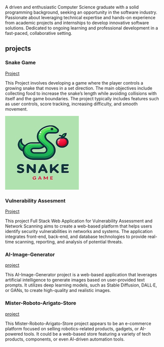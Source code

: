 A driven and enthusiastic Computer Science graduate with a solid programming background, seeking an opportunity in the software industry. Passionate about leveraging technical expertise and hands-on experience from academic projects and internships to develop innovative software solutions. Dedicated to ongoing learning and professional development in a fast-paced, collaborative setting.

## projects
### Snake Game
[Project](https://github.com/Avinash4538/Snake-game)

This Project involves developing a game where the player controls a growing snake that moves in a set direction. The main objectives include collecting food to increase the snake’s length while avoiding collisions with itself and the game boundaries. The project typically includes features such as user controls, score tracking, increasing difficulty, and smooth movement. 

![Snake Game](images/SnakeGame.jpg)

### Vulnerability Assesment
[Project](https://github.com/Avinash4538/Vulnerability-Assesment.git)

This project Full Stack Web Application for Vulnerability Assessment and Network Scanning aims to create a web-based platform that helps users identify security vulnerabilities in networks and systems. The application integrates front-end, back-end, and database technologies to provide real-time scanning, reporting, and analysis of potential threats.


### AI-Image-Generator
[project](https://github.com/Avinash4538/AI-Image-Generator.git)

This AI-Image-Generator project is a web-based application that leverages artificial intelligence to generate images based on user-provided text prompts. It utilizes deep learning models, such as Stable Diffusion, DALL·E, or GANs, to create high-quality and realistic images.


### Mister-Roboto-Arigato-Store
[project](https://github.com/Avinash4538/Mister-Roboto-Arigato-Store.git)

This Mister-Roboto-Arigato-Store project appears to be an e-commerce platform focused on selling robotics-related products, gadgets, or AI-powered tools. It could be a web-based store featuring a variety of tech products, components, or even AI-driven automation tools.




